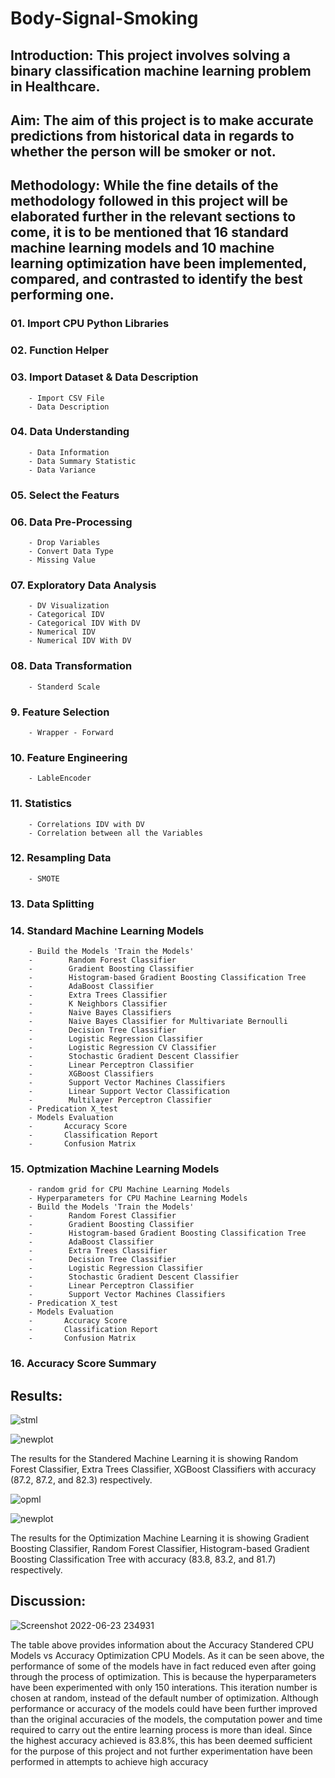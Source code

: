# Body-Signal-Smoking

## Introduction: This project involves solving a binary classification machine learning problem in Healthcare.

## Aim: The aim of this project is to make accurate predictions from historical data in regards to whether the person will be smoker or not.

## Methodology: While the fine details of the methodology followed in this project will be elaborated further in the relevant sections to come, it is to be mentioned that 16 standard machine learning models and 10 machine learning optimization have been implemented, compared, and contrasted to identify the best performing one.

### 01. Import CPU Python Libraries 
### 02. Function Helper
### 03. Import Dataset & Data Description
        - Import CSV File
        - Data Description
### 04. Data Understanding
        - Data Information
        - Data Summary Statistic
        - Data Variance
### 05. Select the Featurs
### 06. Data Pre-Processing
        - Drop Variables 
        - Convert Data Type
        - Missing Value
### 07. Exploratory Data Analysis
        - DV Visualization
        - Categorical IDV
        - Categorical IDV With DV
        - Numerical IDV
        - Numerical IDV With DV
### 08. Data Transformation
        - Standerd Scale
### 9. Feature Selection
        - Wrapper - Forward
### 10. Feature Engineering 
        - LableEncoder
### 11. Statistics
        - Correlations IDV with DV
        - Correlation between all the Variables
### 12. Resampling Data
        - SMOTE
### 13. Data Splitting 
### 14. Standard Machine Learning Models 
        - Build the Models 'Train the Models'
        -        Random Forest Classifier
        -        Gradient Boosting Classifier
        -        Histogram-based Gradient Boosting Classification Tree
        -        AdaBoost Classifier
        -        Extra Trees Classifier
        -        K Neighbors Classifier
        -        Naive Bayes Classifiers
        -        Naive Bayes Classifier for Multivariate Bernoulli
        -        Decision Tree Classifier
        -        Logistic Regression Classifier
        -        Logistic Regression CV Classifier
        -        Stochastic Gradient Descent Classifier
        -        Linear Perceptron Classifier
        -        XGBoost Classifiers
        -        Support Vector Machines Classifiers
        -        Linear Support Vector Classification
        -        Multilayer Perceptron Classifier
        - Predication X_test
        - Models Evaluation
        -       Accuracy Score
        -       Classification Report
        -       Confusion Matrix
### 15. Optmization Machine Learning Models 
        - random grid for CPU Machine Learning Models
        - Hyperparameters for CPU Machine Learning Models
        - Build the Models 'Train the Models'
        -        Random Forest Classifier
        -        Gradient Boosting Classifier
        -        Histogram-based Gradient Boosting Classification Tree
        -        AdaBoost Classifier
        -        Extra Trees Classifier
        -        Decision Tree Classifier
        -        Logistic Regression Classifier
        -        Stochastic Gradient Descent Classifier
        -        Linear Perceptron Classifier
        -        Support Vector Machines Classifiers
        - Predication X_test
        - Models Evaluation
        -       Accuracy Score
        -       Classification Report
        -       Confusion Matrix
        
### 16. Accuracy Score Summary 

## Results:

![stml](https://user-images.githubusercontent.com/82437810/175338165-39ac6bbd-ac50-4df2-9902-06ff23a03b63.png)

![newplot](https://user-images.githubusercontent.com/82437810/175338185-af20abc2-2c3a-4d4e-8082-58e5d6222d4a.png)

The results for the Standered Machine Learning it is showing Random Forest Classifier, Extra Trees Classifier, XGBoost Classifiers with accuracy (87.2, 87.2, and 82.3) respectively.

![opml](https://user-images.githubusercontent.com/82437810/175341064-31cf6b4e-f121-4b5d-a140-c7d7eb181086.png)

![newplot](https://user-images.githubusercontent.com/82437810/175341089-d9d10125-9a33-401c-9075-bfe2de87a678.png)

The results for the Optimization Machine Learning it is showing Gradient Boosting Classifier, Random Forest Classifier, Histogram-based Gradient Boosting Classification Tree with accuracy (83.8, 83.2, and 81.7) respectively.

## Discussion:

![Screenshot 2022-06-23 234931](https://user-images.githubusercontent.com/82437810/175341274-81b6e705-53b3-4777-81a0-099764ee63a9.png)

The table above provides information about the Accuracy Standered CPU Models vs Accuracy Optimization CPU Models.
As it can be seen above, the performance of some of the models have in fact reduced even after going through the process of optimization. This is because the hyperparameters have been experimented with only 150 interations. This iteration number is chosen at random, instead of the default number of optimization. Although performance or accuracy of the models could have been further improved than the original accuracies of the models, the computation power and time required to carry out the entire learning process is more than ideal. Since the highest accuracy achieved is 83.8%, this has been deemed sufficient for the purpose of this project and not further experimentation have been performed in attempts to achieve high accuracy
